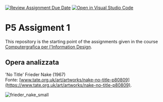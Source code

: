 [![Review Assignment Due Date](https://classroom.github.com/assets/deadline-readme-button-22041afd0340ce965d47ae6ef1cefeee28c7c493a6346c4f15d667ab976d596c.svg)](https://classroom.github.com/a/HEVN0QSv)
[![Open in Visual Studio Code](https://classroom.github.com/assets/open-in-vscode-2e0aaae1b6195c2367325f4f02e2d04e9abb55f0b24a779b69b11b9e10269abc.svg)](https://classroom.github.com/online_ide?assignment_repo_id=16719317&assignment_repo_type=AssignmentRepo)
# P5 Assigment 1
This repository is the starting point of the assignments given in the course  [Computergrafica per l'Information Design](https://www11.ceda.polimi.it/schedaincarico/schedaincarico/controller/scheda_pubblica/SchedaPublic.do?&evn_default=evento&c_classe=834257&lang=IT&__pj0=0&__pj1=9c10fe379e96db59d55d49b6b4252c5e).
## Opera analizzata
'No Title' Frieder Nake (1967)
<br> Fonte: [www.tate.org.uk/art/artworks/nake-no-title-p80809](https://www.tate.org.uk/art/artworks/nake-no-title-p80809).

![frieder_nake_small](https://github.com/user-attachments/assets/a2f57783-7ce3-4d70-b262-9b20d940ccde)




